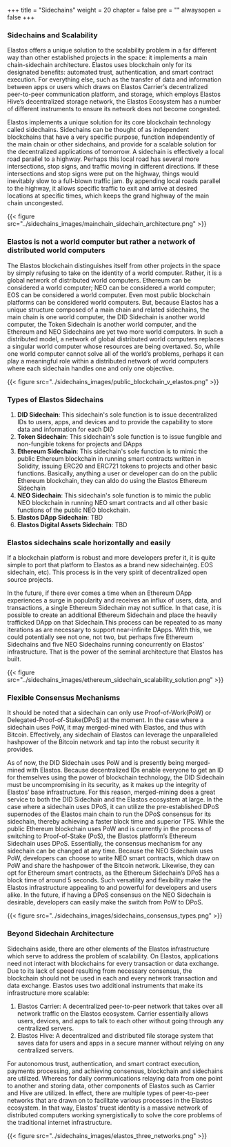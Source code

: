 +++
title = "Sidechains"
weight = 20
chapter = false
pre = ""
alwaysopen = false
+++

### Sidechains and Scalability
Elastos offers a unique solution to the scalability problem in a far different way than other established projects in the space: it implements a main chain-sidechain architecture. Elastos uses blockchain only for its designated benefits: automated trust, authentication, and smart contract execution. For everything else, such as the transfer of data and information between apps or users which draws on Elastos Carrier’s decentralized peer-to-peer communication platform, and storage, which employs Elastos Hive’s decentralized storage network, the Elastos Ecosystem has a number of different instruments to ensure its network does not become congested.

Elastos implements a unique solution for its core blockchain technology called sidechains. Sidechains can be thought of as independent blockchains that have a very specific purpose, function independently of the main chain or other sidechains, and provide for a scalable solution for the decentralized applications of tomorrow. A sidechain is effectively a local road parallel to a highway.  Perhaps this local road has several more intersections, stop signs, and traffic moving in different directions. If these intersections and stop signs were put on the highway, things would inevitably slow to a full-blown traffic jam. By appending local roads parallel to the highway, it allows specific traffic to exit and arrive at desired locations at specific times, which keeps the grand highway of the main chain uncongested.

{{< figure src="../sidechains_images/mainchain_sidechain_architecture.png" >}}

### Elastos is not a world computer but rather a network of distributed world computers
The Elastos blockchain distinguishes itself from other projects in the space by simply refusing to take on the identity of a world computer. Rather, it is a global network of distributed world computers. Ethereum can be considered a world computer; NEO can be considered a world computer; EOS can be considered a world computer. Even most public blockchain platforms can be considered world computers. But, because Elastos has a unique structure composed of a main chain and related sidechains, the main chain is one world computer, the DID Sidechain is another world computer, the Token Sidechain is another world computer, and the Ethereum and NEO Sidechains are yet two more world computers. In such a distributed model, a network of global distributed world computers replaces a singular world computer whose resources are being overtaxed. So, while one world computer cannot solve all of the world’s problems, perhaps it can play a meaningful role within a distributed network of world computers where each sidechain handles one and only one objective.

{{< figure src="../sidechains_images/public_blockchain_v_elastos.png" >}}

### Types of Elastos Sidechains
1. **DID Sidechain**: This sidechain's sole function is to issue decentralized IDs to users, apps, and devices and to provide the capability to store data and information for each DID
2. **Token Sidechain**: This sidechain's sole function is to issue fungible and non-fungible tokens for projects and DApps
3. **Ethereum Sidechain**: This sidechain's sole function is to mimic the public Ethereum blockchain in running smart contracts written in Solidity, issuing ERC20 and ERC721 tokens to projects and other basic functions. Basically, anything a user or developer can do on the public Ethereum blockchain, they can aldo do using the Elastos Ethereum Sidechain
4. **NEO Sidechain**: This sidechain's sole function is to mimic the public NEO blockchain in running NEO smart contracts and all other basic functions of the public NEO blockchain.
5. **Elastos DApp Sidechain**: TBD
6. **Elastos Digital Assets Sidechain**: TBD

### Elastos sidechains scale horizontally and easily
If a blockchain platform is robust and more developers prefer it, it is quite simple to port that platform to Elastos as a brand new sidechain(eg. EOS sidechain, etc). This process is in the very spirit of decentralized open source projects.  

In the future, if there ever comes a time when an Ethereum DApp experiences a surge in popularity and receives an influx of users, data, and transactions, a single Ethereum Sidechain may not suffice. In that case, it is possible to create an additional Ethereum Sidechain and place the heavily trafficked DApp on that Sidechain.This process can be repeated to as many iterations as are necessary to support near-infinite DApps. With this, we could potentially see not one, not two, but perhaps five Ethereum Sidechains and five NEO Sidechains running concurrently on Elastos’ infrastructure. That is the power of the seminal architecture that Elastos has built.

{{< figure src="../sidechains_images/ethereum_sidechain_scalability_solution.png" >}}

### Flexible Consensus Mechanisms
It should be noted that a sidechain can only use Proof-of-Work(PoW) or Delegated-Proof-of-Stake(DPoS) at the moment. In the case where a sidechain uses PoW, it may merged-mined with Elastos, and thus with Bitcoin. Effectively, any sidechain of Elastos can leverage the unparalleled hashpower of the Bitcoin network and tap into the robust security it provides.

As of now, the DID Sidechain uses PoW and is presently being merged-mined with Elastos. Because decentralized IDs enable everyone to get an ID for themselves using the power of blockchain technology, the DID Sidechain must be uncompromising in its security, as it makes up the integrity of Elastos’ base infrastructure. For this reason, merged-mining does a great service to both the DID Sidechain and the Elastos ecosystem at large. In the case where a sidechain uses DPoS, it can utilize the pre-established DPoS supernodes of the Elastos main chain to run the DPoS consensus for its sidechain, thereby achieving a faster block time and superior TPS. While the public Ethereum blockchain uses PoW and is currently in the process of switching to Proof-of-Stake (PoS), the Elastos platform’s Ethereum Sidechain uses DPoS. Essentially, the consensus mechanism for any sidechain can be changed at any time. Because the NEO Sidechain uses PoW, developers can choose to write NEO smart contracts, which draw on PoW and share the hashpower of the Bitcoin network. Likewise, they can opt for Ethereum smart contracts, as the Ethereum Sidechain’s DPoS has a block time of around 5 seconds. Such versatility and flexibility make the Elastos infrastructure appealing to and powerful for developers and users alike. In the future, if having a DPoS consensus on the NEO Sidechain is desirable, developers can easily make the switch from PoW to DPoS.

{{< figure src="../sidechains_images/sidechains_consensus_types.png" >}}

### Beyond Sidechain Architecture
Sidechains aside, there are other elements of the Elastos infrastructure which serve to address the problem of scalability. On Elastos, applications need not interact with blockchains for every transaction or data exchange. Due to its lack of speed resulting from necessary consensus, the blockchain should not be used in each and every network transaction and data exchange. Elastos uses two additional instruments that make its infrastructure more scalable:
1. Elastos Carrier: A decentralized peer-to-peer network that takes over all network traffic on the Elastos ecosystem. Carrier essentially allows users, devices, and apps to talk to each other without going through any centralized servers.
2. Elastos Hive: A decentralized and distributed file storage system that saves data for users and apps in a secure manner without relying on any centralized servers.

For autonomous trust, authentication, and smart contract execution, payments processing, and achieving consensus, blockchain and sidechains are utilized. Whereas for daily communications relaying data from one point to another and storing data, other components of Elastos such as Carrier and Hive are utilized. In effect, there are multiple types of peer-to-peer networks that are drawn on to facilitate various processes in the Elastos ecosystem. In that way, Elastos’ truest identity is a massive network of distributed computers working synergistically to solve the core problems of the traditional internet infrastructure.

{{< figure src="../sidechains_images/elastos_three_networks.png" >}}